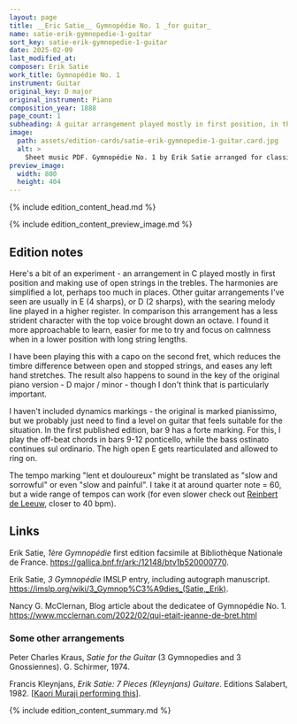 ```yaml
---
layout: page
title: __Eric Satie__ Gymnopédie No. 1 _for guitar_
name: satie-erik-gymnopedie-1-guitar
sort_key: satie-erik-gymnopedie-1-guitar
date: 2025-02-09
last_modified_at:
composer: Erik Satie
work_title: Gymnopédie No. 1
instrument: Guitar
original_key: D major
original_instrument: Piano
composition_year: 1888
page_count: 1
subheading: A guitar arrangement played mostly in first position, in the key of C.
image:
  path: assets/edition-cards/satie-erik-gymnopedie-1-guitar.card.jpg
  alt: >
    Sheet music PDF. Gymnopédie No. 1 by Erik Satie arranged for classical guitar.
preview_image:
  width: 800
  height: 404
---
```


{% include edition_content_head.md %}
<!--more-->
{% include edition_content_preview_image.md %}

## Edition notes

Here's a bit of an experiment - an arrangement in C played mostly in first position and making use of open strings in the trebles. The harmonies are simplified a lot, perhaps too much in places. Other guitar arrangements I've seen are usually in E (4 sharps), or D (2 sharps), with the searing melody line played in a higher register. In comparison this arrangement has a less strident character with the top voice brought down an octave. I found it more approachable to learn, easier for me to try and focus on calmness when in a lower position with long string lengths.

I have been playing this with a capo on the second fret, which reduces the timbre difference between open and stopped strings, and eases any left hand stretches. The result also happens to sound in the key of the original piano version - D major / minor - though I don't think that is particularly important.

I haven't included dynamics markings - the original is marked pianissimo, but we probably just need to find a level on guitar that feels suitable for the situation. In the first published edition, bar 9 has a forte marking. For this, I play the off-beat chords in bars 9-12 ponticello, while the bass ostinato continues sul ordinario. The high open E gets rearticulated and allowed to ring on.

The tempo marking "lent et douloureux" might be translated as "slow and sorrowful" or even "slow and painful". I take it at around quarter note = 60, but a wide range of tempos can work (for even slower check out [Reinbert de Leeuw](https://www.youtube.com/watch?v=OT4LDM6fJ2c), closer to 40 bpm).

## Links
Erik Satie, _1ère Gymnopédie_ first edition facsimile at Bibliothèque Nationale de France. <https://gallica.bnf.fr/ark:/12148/btv1b520000770>.

Erik Satie, _3 Gymnopédie_ IMSLP entry, including autograph manuscript. <https://imslp.org/wiki/3_Gymnop%C3%A9dies_(Satie,_Erik)>.

Nancy G. McClernan, Blog article about the dedicatee of Gymnopédie No. 1. <https://www.mcclernan.com/2022/02/qui-etait-jeanne-de-bret.html>

### Some other arrangements
Peter Charles Kraus, _Satie for the Guitar_ (3 Gymnopedies and 3 Gnossiennes). G. Schirmer, 1974.

Francis Kleynjans, _Erik Satie: 7 Pieces (Kleynjans) Guitare_. Editions Salabert, 1982.
[[Kaori Muraji performing this](https://www.youtube.com/watch?v=RYqJbx2ErJA)].

{% include edition_content_summary.md %}
